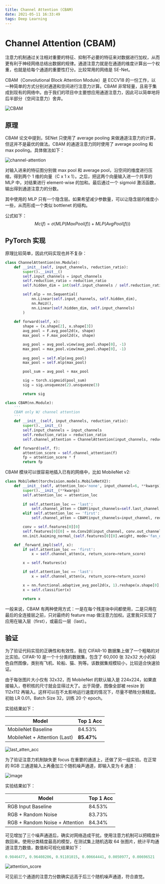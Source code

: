 ```yaml
---
title: Channel Attention (CBAM)
date: 2021-05-11 16:33:49
tags: Deep Learning
---
```


# Channel Attention (CBAM)

注意力机制通过关注相对重要的特征、抑制不必要的特征来对数据进行加权，从而更有利于神经网络总结出数据的规律。通道注意力就是在通道的维度计算出一个权重，也就是给每个通道的重要性打分。比较常用的网络是 SE-Net。

CBAM（Convolutional Block Attention Module）是 ECCV18 的一份工作，以一种简单的方式分别对通道和空间进行注意力计算。CBAM 非常轻量，且易于集成到现有的网络中。由于我们的项目中主要想应用通道注意力，因此可以简单地将后半部分（空间注意力）舍弃。

![CBAM](/img/cbam-channel-atten/CBAM.png)

## 原理

CBAM 论文中提到，SENet 只使用了 average pooling 来做通道注意力的计算，但这并不是最优的做法。CBAM 的通道注意力同时使用了 average pooling 和 max pooling。具体做法如下：

![channel-attention](/img/cbam-channel-atten/channel-attention.png)

对输入进来的特征图分别做 max pool 和 average pool，沿空间的维度进行压缩，得到两个 1 维的向量（C x 1 x 1）。之后，把这两个向量输入进一个共享的 MLP 中，对结果进行 element-wise 的加和。最后通过一个 sigmoid 激活函数，输出得到通道注意力的分数。

其中使用的 MLP 只有一个隐含层。如果希望减少参数量，可以让隐含层的维度小一些，从而形成一个类似 bottlenet 的结构。

公式如下：
$$
Mc(f) = \sigma(MLP(MaxPool(f)) + MLP(AvgPool(f)))
$$

## PyTorch 实现

原理比较简单，因此代码实现也并不复杂：

```python
class ChannelAttention(nn.Module):
    def __init__(self, input_channels, reduction_ratio):
        super().__init__()
        self.input_channels = input_channels
        self.reduction_ratio = reduction_ratio
        self.hidden_dim = int(self.input_channels / self.reduction_ratio)

        self.mlp = nn.Sequential(
            nn.Linear(self.input_channels, self.hidden_dim),
            nn.ReLU(),
            nn.Linear(self.hidden_dim, self.input_channels)
        )
        
    def forward(self, x):
        shape = (x.shape[2], x.shape[3])
        avg_pool = F.avg_pool2d(x, shape)
        max_pool = F.max_pool2d(x, shape)

        avg_pool = avg_pool.view(avg_pool.shape[0], -1)
        max_pool = max_pool.view(max_pool.shape[0], -1)
        
        avg_pool = self.mlp(avg_pool)
        max_pool = self.mlp(max_pool)

        pool_sum = avg_pool + max_pool

        sig = torch.sigmoid(pool_sum)
        sig = sig.unsqueeze(2).unsqueeze(3)

        return sig

class CBAM(nn.Module):
    '''
    CBAM only W/ channel attention
    '''
    def __init__(self, input_channels, reduction_ratio):
        super().__init__()
        self.input_channels = input_channels
        self.reduction_ratio = reduction_ratio
        self.channel_attention = ChannelAttention(input_channels, reduction_ratio)

    def forward(self, f):
        attention_score = self.channel_attention(f)
        fp = attention_score * f
        return fp
```

CBAM 模块可以很容易地插入已有的网络中，比如 MobileNet v2:

```python
class MobileNet(torchvision.models.MobileNetV2):
    def __init__(self, attention_loc='none', input_channel=6, **kwargs):
        super().__init__(**kwargs)
        self.attention_loc = attention_loc
        
        if self.attention_loc == 'last':
            self.channel_atten = CBAM(input_channels=self.last_channel, reduction_ratio=1.0)
        elif self.attention_loc == 'first':
            self.channel_atten = CBAM(input_channels=input_channel, reduction_ratio=1.0)

        conv = self.features[0][0]
        self.features[0][0] = nn.Conv2d(input_channel, conv.out_channels, conv.kernel_size, conv.stride, conv.padding, groups=1, bias=False)
        nn.init.kaiming_normal_(self.features[0][0].weight, mode='fan_out')

    def _forward_impl(self, x):
        if self.attention_loc == 'first':
            x = self.channel_atten(x, return_score=return_score)

        x = self.features(x)

        if self.attention_loc == 'last':
            x = self.channel_atten(x, return_score=return_score)

        x = nn.functional.adaptive_avg_pool2d(x, 1).reshape(x.shape[0], -1)
        x = self.classifier(x)

        return x
```

一般来说，CBAM 有两种使用方式：一是在每个残差块中间都使用，二是只用在最后的全连接层之前，只对最终的 feature map 做注意力加权。这里我只实现了应用在输入层（first），或最后一层（last）。

## 验证

为了验证代码实现的正确性和有效性，我在 CIFAR-10 数据集上做了一个粗略的对比实验。CIFAR-10 是一个十分类的数据集，包含了 60,000 张 32x32 大小的彩色自然图像，类别有飞机、轮船、猫、狗等。该数据集规模较小，比较适合快速验证。

由于每张图片大小仅有 32x32，而 MobileNet 的默认输入是 224x224，如果直接输入，卷积核的尺寸就会显得过大了。出于简便，图像全部被 resize 到 112x112 再输入。这样可以在不太影响运行速度的情况下，尽量不牺牲分类精度。初始 LR 0.01，Batch Size 32，训练 20 个 epoch。

实验结果如下：

| Model                        | Top 1 Acc  |
| ---------------------------- | ---------- |
| MobileNet Baseline           | 84.53%     |
| MobileNet + Attention (Last) | **85.47%** |

![last_atten_acc](/img/cbam-channel-atten/last_atten_acc.png)

为了验证注意力机制缺失更 focus 在重要的通道上，还做了另一组实验。在正常的 RGB 三通道输入上再叠加三个随机噪声通道，即输入变为 6 通道：

![image](/img/cbam-channel-atten/image.png)

实验结果如下：

| Model                          | Top 1 Acc |
| ------------------------------ | --------- |
| RGB Input Baseline             | 84.53%    |
| RGB + Random Noise             | 83.73%    |
| RGB + Random Noise + Attention | 84.34%    |

可见增加了三个噪声通道后，确实对网络造成干扰。使用注意力机制可以把精度补救回来。使用分类精度最高的模型，在测试集上随机选取 64 张图片，统计平均通道注意力数值，数值和可视化结果如下：

```python
0.9846477, 0.96408206, 0.91101015, 0.00664441, 0.0050977, 0.00696521
```

![attention_score](/img/cbam-channel-atten/attention_score.png)

可见前三个通道的注意力分数确实远高于后三个随机噪声通道，符合直觉。

